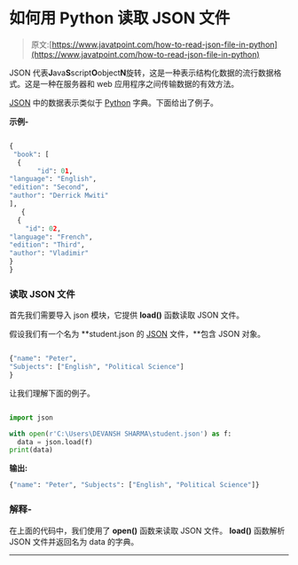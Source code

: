 # 如何用 Python 读取 JSON 文件

> 原文:[https://www.javatpoint.com/how-to-read-json-file-in-python](https://www.javatpoint.com/how-to-read-json-file-in-python)

JSON 代表**J**ava**S**script**O**object**N**旋转，这是一种表示结构化数据的流行数据格式。这是一种在服务器和 web 应用程序之间传输数据的有效方法。

[JSON](https://www.javatpoint.com/json-tutorial) 中的数据表示类似于 [Python](https://www.javatpoint.com/python-tutorial) 字典。下面给出了例子。

**示例-**

```py

{  
 "book": [  
  {   
       "id": 01,  
"language": "English",  
"edition": "Second",  
"author": "Derrick Mwiti"   
],  
   {  
  {   
    "id": 02,  
"language": "French",  
"edition": "Third",  
"author": "Vladimir"   
}  
}  

```

### 读取 JSON 文件

首先我们需要导入 json 模块，它提供 **load()** 函数读取 JSON 文件。

假设我们有一个名为 **student.json 的 [JSON](https://www.javatpoint.com/json-full-form) 文件，**包含 JSON 对象。

```py

{"name": "Peter", 
"Subjects": ["English", "Political Science"]
}

```

让我们理解下面的例子。

```py

import json

with open(r'C:\Users\DEVANSH SHARMA\student.json') as f:
  data = json.load(f)
print(data)

```

**输出:**

```py
{"name": "Peter", "Subjects": ["English", "Political Science"]}

```

### 解释-

在上面的代码中，我们使用了 **open()** 函数来读取 JSON 文件。 **load()** 函数解析 JSON 文件并返回名为 data 的字典。

* * *